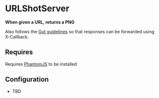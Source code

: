 URLShotServer
=============

__When given a URL, returns a PNG__

Also follows the [Gut guidelines](https://github.com/maxogden/gut "GUT") so that responses can be forwarded using X-Callback.

Requires
--------

Requires [PhantomJS](http://www.phantomjs.org/ "PhantomJS") to be installed

  
Configuration
-------------

 * TBD
